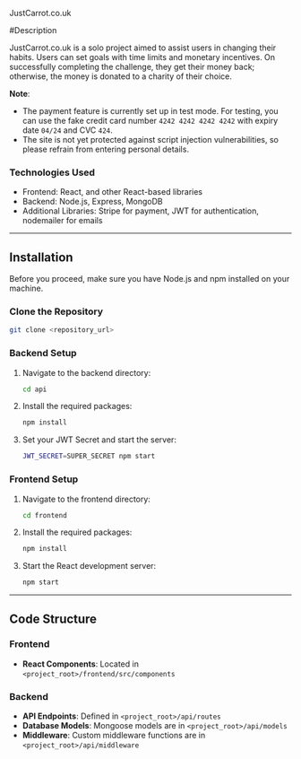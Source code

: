 JustCarrot.co.uk

#Description

JustCarrot.co.uk is a solo project aimed to assist users in changing their habits. Users can set goals with time limits and monetary incentives. On successfully completing the challenge, they get their money back; otherwise, the money is donated to a charity of their choice.

**Note**: 
- The payment feature is currently set up in test mode. For testing, you can use the fake credit card number `4242 4242 4242 4242` with expiry date `04/24` and CVC `424`.
- The site is not yet protected against script injection vulnerabilities, so please refrain from entering personal details.

### Technologies Used

- Frontend: React, and other React-based libraries
- Backend: Node.js, Express, MongoDB
- Additional Libraries: Stripe for payment, JWT for authentication, nodemailer for emails

---

## Installation

Before you proceed, make sure you have Node.js and npm installed on your machine.

### Clone the Repository

```bash
git clone <repository_url>
```

### Backend Setup

1. Navigate to the backend directory:

    ```bash
    cd api
    ```

2. Install the required packages:

    ```bash
    npm install
    ```

3. Set your JWT Secret and start the server:

    ```bash
    JWT_SECRET=SUPER_SECRET npm start
    ```

### Frontend Setup

1. Navigate to the frontend directory:

    ```bash
    cd frontend
    ```

2. Install the required packages:

    ```bash
    npm install
    ```

3. Start the React development server:

    ```bash
    npm start
    ```

---

## Code Structure

### Frontend

- **React Components**: Located in `<project_root>/frontend/src/components`

### Backend

- **API Endpoints**: Defined in `<project_root>/api/routes`
- **Database Models**: Mongoose models are in `<project_root>/api/models`
- **Middleware**: Custom middleware functions are in `<project_root>/api/middleware`

